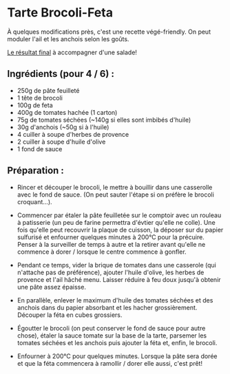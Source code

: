 Tarte Brocoli-Feta
==============

À quelques modifications près, c'est une recette végé-friendly.
On peut moduler l'ail et les anchois selon les goûts.

[Le résultat final](https://secure.flickr.com/photos/eisaru/15305496031/)
à accompagner d'une salade!

Ingrédients (pour 4 / 6) :
-------------

- 250g de pâte feuilleté
- 1 tête de brocoli
- 100g de feta
- 400g de tomates hachée (1 carton)
- 75g de tomates séchées (~140g si elles sont imbibés d'huile)
- 30g d'anchois (~50g si à l'huile)
- 4 cuiller à soupe d'herbes de provence
- 2 cuiller à soupe d'huile d'olive
- 1 fond de sauce

Préparation :
-------------

- Rincer et découper le brocoli, le mettre à bouillir dans une casserolle
avec le fond de sauce. (On peut sauter l'étape si on préfère le brocoli
croquant...).

- Commencer par étaler la pâte feuilletée sur le comptoir avec un rouleau
à patisserie (un peu de farine permettra d'évtier qu'elle ne colle). Une
fois qu'elle peut recouvrir la plaque de cuisson, la déposer sur du papier
sulfurisé et enfourner quelques minutes à 200°C pour la précuire. Penser
à la surveiller de temps à autre et la retirer avant qu'elle ne commence
à dorer / lorsque le centre commence à gonfler.

- Pendant ce temps, vider la brique de tomates dans une casserole (qui
n'attache pas de préférence), ajouter l'huile d'olive, les herbes de
provence et l'ail hâché menu. Laisser réduire à feu doux jusqu'à obtenir
une pâte assez épaisse.

- En parallèle, enlever le maximum d'huile des tomates séchées et des anchois
dans du papier absorbant et les hacher grossièrement. Découper la féta en
cubes grossiers.

- Égoutter le brocoli (on peut conserver le fond de sauce pour autre chose),
étaler la sauce tomate sur la base de la tarte, parsemer les tomates séchées
et les anchois puis ajouter la féta et, enfin, le brocoli.

- Enfourner à 200°C pour quelques minutes. Lorsque la pâte sera dorée et
que la féta commencera à ramollir / dorer elle aussi, c'est prêt!

